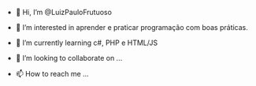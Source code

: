 - 👋 Hi, I’m @LuizPauloFrutuoso
- 👀 I’m interested in  aprender e praticar programação com boas práticas.
- 🌱 I’m currently learning c#, PHP e HTML/JS

- 💞️ I’m looking to collaborate on ...
- 📫 How to reach me ...

<!---
LuizPauloFrutuoso/LuizPauloFrutuoso is a ✨ special ✨ repository because its `README.md` (this file) appears on your GitHub profile.
You can click the Preview link to take a look at your changes.
--->
